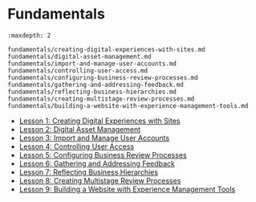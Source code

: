 # Fundamentals

```{toctree}
:maxdepth: 2

fundamentals/creating-digital-experiences-with-sites.md
fundamentals/digital-asset-management.md
fundamentals/import-and-manage-user-accounts.md
fundamentals/controlling-user-access.md
fundamentals/configuring-business-review-processes.md
fundamentals/gathering-and-addressing-feedback.md
fundamentals/reflecting-business-hierarchies.md
fundamentals/creating-multistage-review-processes.md
fundamentals/building-a-website-with-experience-management-tools.md
```

* [Lesson 1: Creating Digital Experiences with Sites](./fundamentals/creating-digital-experiences-with-sites.md)
* [Lesson 2: Digital Asset Management](./fundamentals/digital-asset-management.md)
* [Lesson 3: Import and Manage User Accounts](./fundamentals/import-and-manage-user-accounts.md)
* [Lesson 4: Controlling User Access](./fundamentals/controlling-user-access.md)
* [Lesson 5: Configuring Business Review Processes](./fundamentals/configuring-business-review-processes.md)
* [Lesson 6: Gathering and Addressing Feedback](./fundamentals/gathering-and-addressing-feedback.md)
* [Lesson 7: Reflecting Business Hierarchies](./fundamentals/reflecting-business-hierarchies.md)
* [Lesson 8: Creating Multistage Review Processes](./fundamentals/creating-multistage-review-processes.md)
* [Lesson 9: Building a Website with Experience Management Tools](./fundamentals/building-a-website-with-experience-management-tools.md)
